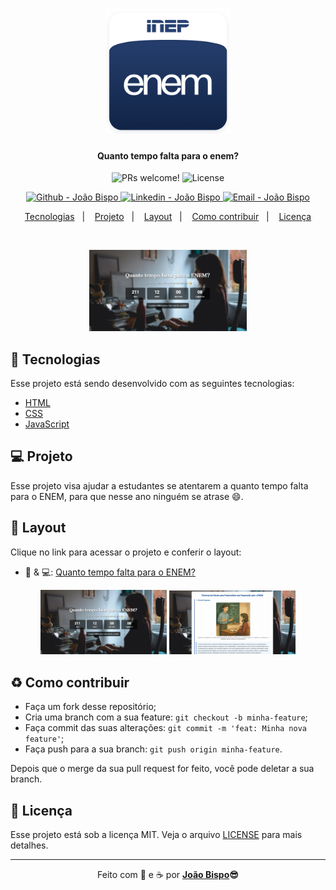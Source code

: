 <meta charset="utf-8">
<h1 align="center">
    <img alt="Logo Happy" title="#Happy" src=".github/enem.png" width="200px" />
</h1>

<h4 align="center">
  Quanto tempo falta para o enem?
</h4>

<p align="center">
 <img src="https://img.shields.io/static/v1?label=PRs&message=welcome&color=2AB5D1&labelColor=1C1C1C" alt="PRs welcome!" />

  <img alt="License" src="https://img.shields.io/static/v1?label=license&message=MIT&color=2AB5D1&labelColor=1C1C1C">
</p>
<p align="center">
<!-- <a href="https://github.com/joaobispo2077" target="_blank">
    <img alt="Made by João Bispo" src="https://img.shields.io/static/v1?label=Made%20By&message=Joao%20Bispo&color=1E90FF&labelColor=1C1C1C"">
  </a> -->
  <a href="https://github.com/joaobispo2077" target="_blank" >
    <img alt="Github - João Bispo" src="https://img.shields.io/badge/Github--%4B0082?style=plastic&labelColor=1C1C1C&color=2AB5D1&logo=github">
  </a>
  <a href="https://www.linkedin.com/in/joaobispo2077/" target="_blank" >
    <img alt="Linkedin - João Bispo" src="https://img.shields.io/badge/Linkedin--%23F8952D?style=plastic&labelColor=1C1C1C&color=2AB5D1&logo=linkedin">
  </a>
  <a href="mailto:joaobispo2077@gmail.com" target="_blank" >
    <img alt="Email - João Bispo" src="https://img.shields.io/badge/Email--%23F8952D?style=plastic&labelColor=1C1C1C&color=2AB5D1&logo=gmail">
  </a>
</p>

<p align="center">
  <a href="#rocket-tecnologias">Tecnologias</a>&nbsp;&nbsp;&nbsp;|&nbsp;&nbsp;&nbsp;
  <a href="#-projeto">Projeto</a>&nbsp;&nbsp;&nbsp;|&nbsp;&nbsp;&nbsp;
  <a href="#-layout">Layout</a>&nbsp;&nbsp;&nbsp;|&nbsp;&nbsp;&nbsp;
  <a href="#-como-contribuir">Como contribuir</a>&nbsp;&nbsp;&nbsp;|&nbsp;&nbsp;&nbsp;
  <a href="#memo-licença">Licença</a>
</p>

<br>

<p align="center">
  <img alt="Preview 1" src=".github/preview_1.png" width="50%" />
</p>

## :rocket: Tecnologias

Esse projeto está sendo desenvolvido com as seguintes tecnologias:

- [HTML](https://developer.mozilla.org/pt-BR/docs/Web/HTML)
- [CSS](https://developer.mozilla.org/pt-BR/docs/Web/CSS)
- [JavaScript](https://www.typescriptlang.orghttps://www.javascript.com)

## 💻 Projeto

Esse projeto visa ajudar a estudantes se atentarem a quanto tempo falta para o ENEM, para que nesse ano ninguém se atrase 😄.

## 🔖 Layout

Clique no link para acessar o projeto e conferir o layout:

- 📱 & 💻: [Quanto tempo falta para o ENEM?](https://quantotempofaltaproenem.vercel.app)

<p align="center">
  <img alt="Preview 1" src=".github/preview_1.png" width="40%" />
  <img alt="Preview 2" src=".github/preview_2.png" width="40%" />
</p>

## ♻️ Como contribuir

- Faça um fork desse repositório;
- Cria uma branch com a sua feature: `git checkout -b minha-feature`;
- Faça commit das suas alterações: `git commit -m 'feat: Minha nova feature'`;
- Faça push para a sua branch: `git push origin minha-feature`.

Depois que o merge da sua pull request for feito, você pode deletar a sua branch.

## :memo: Licença

Esse projeto está sob a licença MIT. Veja o arquivo [LICENSE](LICENSE.md) para mais detalhes.

---

<p align="center">Feito com 💙 e ☕  por <strong><a href="https://www.linkedin.com/in/joaobispo2077/">João Bispo</a>😎 </strong> </p>
